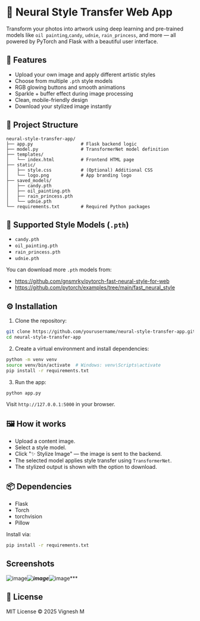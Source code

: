 # 🎨 Neural Style Transfer Web App

Transform your photos into artwork using deep learning and pre-trained models like `oil painting`,`candy`, `udnie`, `rain_princess`, and more — all powered by PyTorch and Flask with a beautiful user interface.

## 🚀 Features

- Upload your own image and apply different artistic styles
- Choose from multiple `.pth` style models
- RGB glowing buttons and smooth animations
- Sparkle + buffer effect during image processing
- Clean, mobile-friendly design
- Download your stylized image instantly

## 📁 Project Structure

```
neural-style-transfer-app/
├── app.py                  # Flask backend logic
├── model.py                # TransformerNet model definition
├── templates/
│   └── index.html          # Frontend HTML page
├── static/
│   ├── style.css           # (Optional) Additional CSS
│   └── logo.png            # App branding logo
├── saved_models/
│   ├── candy.pth
│   ├── oil_painting.pth
│   ├── rain_princess.pth
│   └── udnie.pth
└── requirements.txt        # Required Python packages
```

## 🧠 Supported Style Models (`.pth`)

- `candy.pth`
- `oil_painting.pth`
- `rain_princess.pth`
- `udnie.pth`

You can download more `.pth` models from:
- https://github.com/gnsmrky/pytorch-fast-neural-style-for-web
- https://github.com/pytorch/examples/tree/main/fast_neural_style

## ⚙️ Installation

1. Clone the repository:

```bash
git clone https://github.com/yourusername/neural-style-transfer-app.git
cd neural-style-transfer-app
```

2. Create a virtual environment and install dependencies:

```bash
python -m venv venv
source venv/bin/activate  # Windows: venv\Scripts\activate
pip install -r requirements.txt
```

3. Run the app:

```bash
python app.py
```

Visit `http://127.0.0.1:5000` in your browser.

## 🖼️ How it works

- Upload a content image.
- Select a style model.
- Click "✨ Stylize Image" — the image is sent to the backend.
- The selected model applies style transfer using `TransformerNet`.
- The stylized output is shown with the option to download.

## 📦 Dependencies

- Flask
- Torch
- torchvision
- Pillow

Install via:

```bash
pip install -r requirements.txt
```
## Screenshots
![image](https://github.com/user-attachments/assets/112126e9-671d-4088-a5af-252a67f00a2a)***![image](https://github.com/user-attachments/assets/c0823029-b9cc-4c2a-a9f9-b0115d5bd2a2)***![image](https://github.com/user-attachments/assets/28a32759-415a-44f0-a9bb-4c5b3d23fef2)***


## 📄 License

MIT License © 2025 Vignesh M
